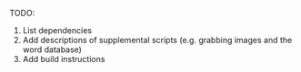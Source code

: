 TODO:
1. List dependencies
2. Add descriptions of supplemental scripts (e.g. grabbing images and the word database) 
3. Add build instructions
